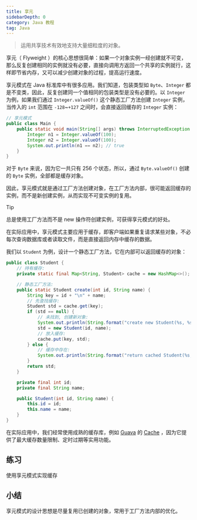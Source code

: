 ```yaml
---
title: 享元
sidebarDepth: 0
category: Java 教程
tag: Java
---
```



> 运用共享技术有效地支持大量细粒度的对象。

享元（ Flyweight ）的核心思想很简单：如果一个对象实例一经创建就不可变，那么反复创建相同的实例就没有必要，直接向调用方返回一个共享的实例就行，这样即节省内存，又可以减少创建对象的过程，提高运行速度。

享元模式在 Java 标准库中有很多应用。我们知道，包装类型如 `Byte`、`Integer` 都是不变类，因此，反复创建同一个值相同的包装类型是没有必要的。以 `Integer` 为例，如果我们通过 `Integer.valueOf()` 这个静态工厂方法创建 `Integer` 实例，当传入的 `int` 范围在 `-128`~`+127` 之间时，会直接返回缓存的 `Integer` 实例：

```java
// 享元模式
public class Main {
    public static void main(String[] args) throws InterruptedException {
        Integer n1 = Integer.valueOf(100);
        Integer n2 = Integer.valueOf(100);
        System.out.println(n1 == n2); // true
    }
}
```


对于 `Byte` 来说，因为它一共只有 256 个状态，所以，通过 `Byte.valueOf()` 创建的 `Byte` 实例，全部都是缓存对象。

因此，享元模式就是通过工厂方法创建对象，在工厂方法内部，很可能返回缓存的实例，而不是新创建实例，从而实现不可变实例的复用。

> [!tip]
> 总是使用工厂方法而不是 new 操作符创建实例，可获得享元模式的好处。

在实际应用中，享元模式主要应用于缓存，即客户端如果重复请求某些对象，不必每次查询数据库或者读取文件，而是直接返回内存中缓存的数据。

我们以 `Student` 为例，设计一个静态工厂方法，它在内部可以返回缓存的对象：

```java
public class Student {
    // 持有缓存:
    private static final Map<String, Student> cache = new HashMap<>();

    // 静态工厂方法:
    public static Student create(int id, String name) {
        String key = id + "\n" + name;
        // 先查找缓存:
        Student std = cache.get(key);
        if (std == null) {
            // 未找到, 创建新对象:
            System.out.println(String.format("create new Student(%s, %s)", id, name));
            std = new Student(id, name);
            // 放入缓存:
            cache.put(key, std);
        } else {
            // 缓存中存在:
            System.out.println(String.format("return cached Student(%s, %s)", std.id, std.name));
        }
        return std;
    }

    private final int id;
    private final String name;

    public Student(int id, String name) {
        this.id = id;
        this.name = name;
    }
}
```

在实际应用中，我们经常使用成熟的缓存库，例如 [Guava](https://github.com/google/guava)  的 [Cache](https://github.com/google/guava/blob/master/guava/src/com/google/common/cache/Cache.java) ，因为它提供了最大缓存数量限制、定时过期等实用功能。

## 练习

使用享元模式实现缓存

## 小结

享元模式的设计思想是尽量复用已创建的对象，常用于工厂方法内部的优化。



